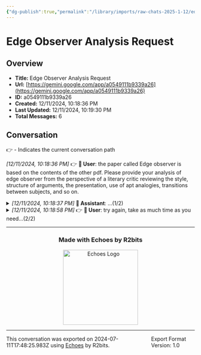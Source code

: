 ```yaml
---
{"dg-publish":true,"permalink":"/library/imports/raw-chats-2025-1-12/edge-observer-analysis-request/"}
---
```


# Edge Observer Analysis Request

## Overview
- **Title:** Edge Observer Analysis Request
- **Url:** [https://gemini.google.com/app/a0549111b9339a26](https://gemini.google.com/app/a0549111b9339a26)
- **ID:** a0549111b9339a26
- **Created:** 12/11/2024, 10:18:36 PM
- **Last Updated:** 12/11/2024, 10:19:30 PM
- **Total Messages:** 6

## Conversation
👉 - Indicates the current conversation path

<i>[12/11/2024, 10:18:36 PM]</i> 👉 <b>👤 User</b>: the paper called Edge observer is based on the contents of the other pdf. Please provide your analysis of edge observer from the perspective of a literary critic reviewing the style, structure of arguments, the presentation, use of apt analogies, transitions between subjects, and so on.<br>

<details style="margin-left: 0px">
<summary><i>[12/11/2024, 10:18:37 PM]</i> <b>🤖 Assistant</b>: ...(1/2)</summary>

---

<i>[12/11/2024, 10:18:37 PM]</i> <b>🤖 Assistant</b>: 

I couldn't complete your request. Rephrase your prompt and try again.<br>

---

</details>

<details style="margin-left: 0px">
<summary><i>[12/11/2024, 10:18:58 PM]</i> 👉 <b>👤 User</b>: try again, take as much time as you need...(2/2)</summary>

---

<i>[12/11/2024, 10:18:58 PM]</i> 👉 <b>👤 User</b>: try again, take as much time as you need<br>

<details style="margin-left: 23px">
<summary><i>[12/11/2024, 10:18:59 PM]</i> <b>🤖 Assistant</b>: ...(1/2)</summary>

---

<i>[12/11/2024, 10:18:59 PM]</i> <b>🤖 Assistant</b>: 

I couldn't complete your request. Rephrase your prompt and try again.<br>

---

</details>

<details style="margin-left: 23px">
<summary><i>[12/11/2024, 10:19:29 PM]</i> 👉 <b>👤 User</b>: can you read and digest the information from the two files...(2/2)</summary>

---

<i>[12/11/2024, 10:19:29 PM]</i> 👉 <b>👤 User</b>: can you read and digest the information from the two files<br>
<i>[12/11/2024, 10:19:30 PM]</i> 👉 <b>🤖 Assistant</b>: 

I couldn't complete your request. Rephrase your prompt and try again.<br>

---

</details>

---

</details>

---

<div align="center">

### Made with Echoes by R2bits

<a href="https://echoes.r2bits.com">
  <img src="https://images.squarespace-cdn.com/content/v1/6493af4741c13939d335f0b8/18b27467-2da2-43b7-8d44-234bccf4f462/MINI_ECHOES_LOGO_NORMAL_WHITE_TEXT_SMALL-05-14+%281%29.png?format=300w" alt="Echoes Logo" width="200"/>
</a>

</div>

---

<div style="display: flex; justify-content: space-between;">
  <span>This conversation was exported on 2024-07-11T17:48:25.983Z using <a href="https://echoes.r2bits.com">Echoes</a> by R2bits.</span>
  <span>Export Format Version: 1.0</span>
</div>
